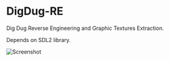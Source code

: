# DigDug-RE
Dig Dug Reverse Engineering and Graphic Textures Extraction.

Depends on SDL2 library.

![Screenshot](https://user-images.githubusercontent.com/67143169/113518935-01080a00-9592-11eb-8741-11767bf31619.jpg)
